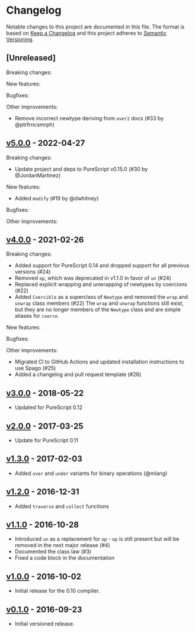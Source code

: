 # Changelog

Notable changes to this project are documented in this file. The format is based on [Keep a Changelog](https://keepachangelog.com/en/1.0.0/) and this project adheres to [Semantic Versioning](https://semver.org/spec/v2.0.0.html).

## [Unreleased]

Breaking changes:

New features:

Bugfixes:

Other improvements:
- Remove incorrect newtype deriving from `over2` docs (#33 by @ptrfrncsmrph)

## [v5.0.0](https://github.com/purescript/purescript-newtype/releases/tag/v5.0.0) - 2022-04-27

Breaking changes:
- Update project and deps to PureScript v0.15.0 (#30 by @JordanMartinez)

New features:
- Added `modify` (#19 by @dwhitney)

Bugfixes:

Other improvements:

## [v4.0.0](https://github.com/purescript/purescript-newtype/releases/tag/v4.0.0) - 2021-02-26

Breaking changes:
- Added support for PureScript 0.14 and dropped support for all previous versions (#24)
- Removed `op`, which was deprecated in v1.1.0 in favor of `un` (#24)
- Replaced explicit wrapping and unwrapping of newtypes by coercions (#22)
- Added `Coercible` as a superclass of `Newtype` and removed the `wrap` and `unwrap` class members (#22)
  The `wrap` and `unwrap` functions still exist, but they are no longer members of the `Newtype` class and are simple aliases for `coerce`.

New features:

Bugfixes:

Other improvements:
- Migrated CI to GitHub Actions and updated installation instructions to use Spago (#25)
- Added a changelog and pull request template (#26)

## [v3.0.0](https://github.com/purescript/purescript-newtype/releases/tag/v3.0.0) - 2018-05-22

- Updated for PureScript 0.12

## [v2.0.0](https://github.com/purescript/purescript-newtype/releases/tag/v2.0.0) - 2017-03-25

- Update for PureScript 0.11

## [v1.3.0](https://github.com/purescript/purescript-newtype/releases/tag/v1.3.0) - 2017-02-03

- Added `over` and `under` variants for binary operations (@mlang)

## [v1.2.0](https://github.com/purescript/purescript-newtype/releases/tag/v1.2.0) - 2016-12-31

- Added `traverse` and `collect` functions

## [v1.1.0](https://github.com/purescript/purescript-newtype/releases/tag/v1.1.0) - 2016-10-28

- Introduced `un` as a replacement for `op` - `op` is still present but will be removed in the next major release (#4)
- Documented the class law (#3)
- Fixed a code block in the documentation

## [v1.0.0](https://github.com/purescript/purescript-newtype/releases/tag/v1.0.0) - 2016-10-02

- Initial release for the 0.10 compiler.

## [v0.1.0](https://github.com/purescript/purescript-newtype/releases/tag/v0.1.0) - 2016-09-23

- Initial versioned release.
